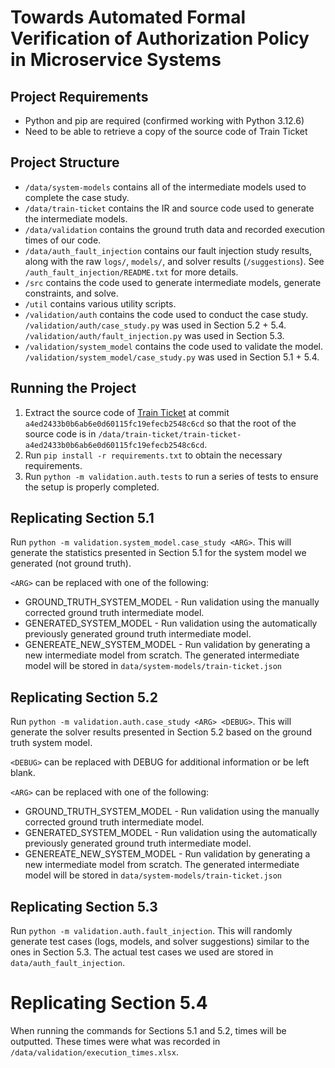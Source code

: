 # Towards Automated Formal Verification of Authorization Policy in Microservice Systems

## Project Requirements
* Python and pip are required (confirmed working with Python 3.12.6)
* Need to be able to retrieve a copy of the source code of Train Ticket

## Project Structure
- `/data/system-models` contains all of the intermediate models used to complete the case study.
- `/data/train-ticket` contains the IR and source code used to generate the intermediate models.
- `/data/validation` contains the ground truth data and recorded execution times of our code.
- `/data/auth_fault_injection` contains our fault injection study results, along with the raw `logs/`, `models/`, 
and solver results (`/suggestions`). See `/auth_fault_injection/README.txt` for more details.
- `/src` contains the code used to generate intermediate models, generate constraints, and solve.
- `/util` contains various utility scripts.
- `/validation/auth` contains the code used to conduct the case study. `/validation/auth/case_study.py` was used in Section 5.2 + 5.4. 
`/validation/auth/fault_injection.py` was used in Section 5.3.
- `/validation/system_model` contains the code used to validate the model. `/validation/system_model/case_study.py` was used in Section 5.1 + 5.4.

## Running the Project
1. Extract the source code of 
[Train Ticket](https://github.com/FudanSELab/train-ticket/tree/a4ed2433b0b6ab6e0d60115fc19efecb2548c6cd) at commit `a4ed2433b0b6ab6e0d60115fc19efecb2548c6cd`
so that the root of the source code is in `/data/train-ticket/train-ticket-a4ed2433b0b6ab6e0d60115fc19efecb2548c6cd`.
2. Run `pip install -r requirements.txt` to obtain the necessary requirements.
3. Run `python -m validation.auth.tests` to run a series of tests to ensure the setup is properly completed.

## Replicating Section 5.1
Run `python -m validation.system_model.case_study <ARG>`. This will generate the statistics presented in Section 5.1 for the system model we generated 
(not ground truth).

`<ARG>` can be replaced with one of the following:
- GROUND_TRUTH_SYSTEM_MODEL - Run validation using the manually corrected ground truth intermediate model.
- GENERATED_SYSTEM_MODEL - Run validation using the automatically previously generated ground truth intermediate model.
- GENEREATE_NEW_SYSTEM_MODEL - Run validation by generating a new intermediate model from scratch. The generated intermediate model will be stored in `data/system-models/train-ticket.json`

## Replicating Section 5.2
Run `python -m validation.auth.case_study <ARG> <DEBUG>`. This will generate the solver results presented in Section 5.2 based on the ground truth system model.

`<DEBUG>` can be replaced with DEBUG for additional information or be left blank. 

`<ARG>` can be replaced with one of the following:
- GROUND_TRUTH_SYSTEM_MODEL - Run validation using the manually corrected ground truth intermediate model.
- GENERATED_SYSTEM_MODEL - Run validation using the automatically previously generated ground truth intermediate model.
- GENEREATE_NEW_SYSTEM_MODEL - Run validation by generating a new intermediate model from scratch. The generated intermediate model will be stored in `data/system-models/train-ticket.json`


## Replicating Section 5.3
Run `python -m validation.auth.fault_injection`. This will randomly generate test cases (logs, models, and solver suggestions) similar to the ones
in Section 5.3. The actual test cases we used are stored in `data/auth_fault_injection`.

# Replicating Section 5.4
When running the commands for Sections 5.1 and 5.2, times will be outputted.
These times were what was recorded in `/data/validation/execution_times.xlsx`.